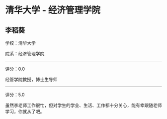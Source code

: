 # 清华大学 - 经济管理学院

## 李稻葵

学校：清华大学

院系：经济管理学院

* * *

评分：0.0

经管学院教授，博士生导师

* * *

评分：5.0

虽然李老师工作很忙，但对学生的学业、生活、工作都十分关心，能有幸跟随老师学习，你就从了吧。